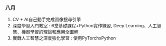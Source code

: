 ### 八月

1. CV + AI自己動手完成圖像搜尋引擎 
2. 深度學習入門教室 : 6堂基礎課程+Python實作練習, Deep Learning、人工智慧、機器學習的理論和應用全圖解
3. 實戰人工智慧之深度強化學習 : 使用PyTorchxPython
